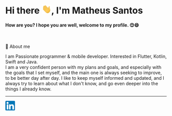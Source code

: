 <h1 align="start">Hi there <img src="https://raw.githubusercontent.com/ABSphreak/ABSphreak/master/gifs/Hi.gif" width="30px">, I'm Matheus Santos</h1>

<h4 align="start">How are you? I hope you are well, welcome to my profile. 😊😄</h4>
<br/>

💬 
About me

<p>
I am Passionate programmer & mobile developer. Interested in Flutter, Kotlin, Swift and Java.<br>
I am a very confident person with my plans and goals, and especially with the goals that I set myself, and the main one is always seeking to improve, to be better day after day. I like to keep myself informed and updated, and I always try to learn about what I don't know, and go even deeper into the things I already know.
</p>

 ---

   <div align="center">

<a href="https://www.linkedin.com/in/math-santos/" target="_blank">
  <img src="https://raw.githubusercontent.com/weslleyfratini/weslleyfratini/master/assets/linkedin.svg" width="30px"  alt="Matheus Santos | LinkedIn" align="left" />
</a>

   </div>

